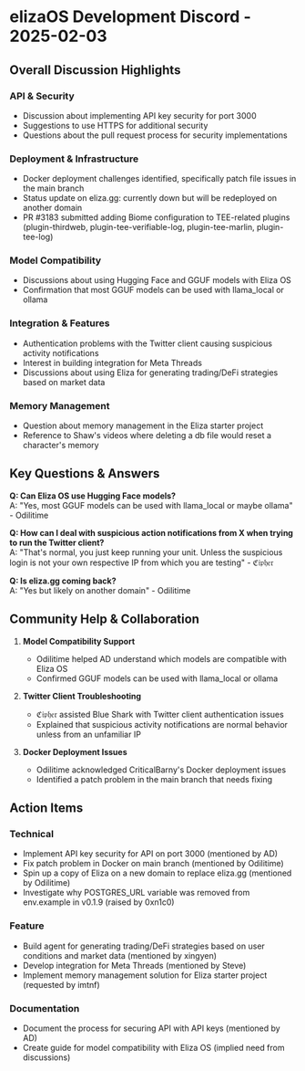 # elizaOS Development Discord - 2025-02-03

## Overall Discussion Highlights

### API & Security
- Discussion about implementing API key security for port 3000
- Suggestions to use HTTPS for additional security
- Questions about the pull request process for security implementations

### Deployment & Infrastructure
- Docker deployment challenges identified, specifically patch file issues in the main branch
- Status update on eliza.gg: currently down but will be redeployed on another domain
- PR #3183 submitted adding Biome configuration to TEE-related plugins (plugin-thirdweb, plugin-tee-verifiable-log, plugin-tee-marlin, plugin-tee-log)

### Model Compatibility
- Discussions about using Hugging Face and GGUF models with Eliza OS
- Confirmation that most GGUF models can be used with llama_local or ollama

### Integration & Features
- Authentication problems with the Twitter client causing suspicious activity notifications
- Interest in building integration for Meta Threads
- Discussions about using Eliza for generating trading/DeFi strategies based on market data

### Memory Management
- Question about memory management in the Eliza starter project
- Reference to Shaw's videos where deleting a db file would reset a character's memory

## Key Questions & Answers

**Q: Can Eliza OS use Hugging Face models?**  
A: "Yes, most GGUF models can be used with llama_local or maybe ollama" - Odilitime

**Q: How can I deal with suspicious action notifications from X when trying to run the Twitter client?**  
A: "That's normal, you just keep running your unit. Unless the suspicious login is not your own respective IP from which you are testing" - ℭ𝔦𝔭𝔥𝔢𝔯

**Q: Is eliza.gg coming back?**  
A: "Yes but likely on another domain" - Odilitime

## Community Help & Collaboration

1. **Model Compatibility Support**
   - Odilitime helped AD understand which models are compatible with Eliza OS
   - Confirmed GGUF models can be used with llama_local or ollama

2. **Twitter Client Troubleshooting**
   - ℭ𝔦𝔭𝔥𝔢𝔯 assisted Blue Shark with Twitter client authentication issues
   - Explained that suspicious activity notifications are normal behavior unless from an unfamiliar IP

3. **Docker Deployment Issues**
   - Odilitime acknowledged CriticalBarny's Docker deployment issues
   - Identified a patch problem in the main branch that needs fixing

## Action Items

### Technical
- Implement API key security for API on port 3000 (mentioned by AD)
- Fix patch problem in Docker on main branch (mentioned by Odilitime)
- Spin up a copy of Eliza on a new domain to replace eliza.gg (mentioned by Odilitime)
- Investigate why POSTGRES_URL variable was removed from env.example in v0.1.9 (raised by 0xn1c0)

### Feature
- Build agent for generating trading/DeFi strategies based on user conditions and market data (mentioned by xingyen)
- Develop integration for Meta Threads (mentioned by Steve)
- Implement memory management solution for Eliza starter project (requested by imtnf)

### Documentation
- Document the process for securing API with API keys (mentioned by AD)
- Create guide for model compatibility with Eliza OS (implied need from discussions)